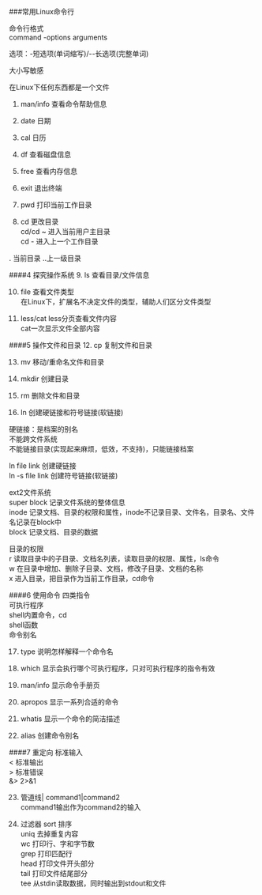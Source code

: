 ###常用Linux命令行

命令行格式<br/>
command -options arguments<br/>

选项：-短选项(单词缩写)/--长选项(完整单词)

大小写敏感

在Linux下任何东西都是一个文件

1. man/info
查看命令帮助信息

2. date
日期

3. cal
日历

4. df
查看磁盘信息

5. free
查看内存信息

6. exit
退出终端

7. pwd
打印当前工作目录

8. cd
更改目录<br/>
cd/cd ~ 进入当前用户主目录<br/>
cd -	进入上一个工作目录

. 当前目录
..上一级目录

####4 探究操作系统
9. ls
查看目录/文件信息

10. file
查看文件类型<br/>
在Linux下，扩展名不决定文件的类型，辅助人们区分文件类型

11. less/cat
less分页查看文件内容<br/>
cat一次显示文件全部内容

####5 操作文件和目录
12. cp
复制文件和目录

13. mv
移动/重命名文件和目录

14. mkdir
创建目录

15. rm
删除文件和目录

16. ln
创建硬链接和符号链接(软链接)

硬链接：是档案的别名<br/>
		不能跨文件系统<br/>
		不能链接目录(实现起来麻烦，低效，不支持)，只能链接档案<br/>

ln file link 创建硬链接<br/>
ln -s file link 创建符号链接(软链接)<br/>

ext2文件系统<br/>
super block 记录文件系统的整体信息<br/>
inode 记录文档、目录的权限和属性，inode不记录目录、文件名，目录名、文件名记录在block中<br/>
block 记录文档、目录的数据<br/>

目录的权限<br/>
r 读取目录中的子目录、文档名列表，读取目录的权限、属性，ls命令<br/>
w 在目录中增加、删除子目录、文档，修改子目录、文档的名称<br/>
x 进入目录，把目录作为当前工作目录，cd命令<br/>


####6 使用命令
四类指令<br/>
可执行程序<br/>
shell内置命令，cd<br/>
shell函数<br/>
命令别名<br/>

17. type
说明怎样解释一个命令名

18. which
显示会执行哪个可执行程序，只对可执行程序的指令有效

19. man/info
显示命令手册页

20. apropos
显示一系列合适的命令

21. whatis
显示一个命令的简洁描述

22. alias
创建命令别名

####7 重定向
标准输入<br/>		<
标准输出<br/>		>
标准错误<br/>		&>     2>&1

23. 管道线|
command1|command2<br/>
command1输出作为command2的输入<br/>

24. 过滤器
sort 排序<br/>
uniq 去掉重复内容<br/>
wc 打印行、字和字节数<br/>
grep 打印匹配行<br/>
head 打印文件开头部分<br/>
tail 打印文件结尾部分<br/>
tee 从stdin读取数据，同时输出到stdout和文件<br/>




